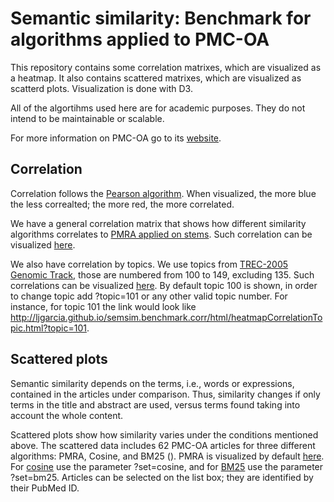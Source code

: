 Semantic similarity: Benchmark for algorithms applied to PMC-OA
=====================

This repository contains some correlation matrixes, which are visualized as a heatmap. It also contains scattered matrixes, which are visualized as scatterd plots. Visualization is done with D3.

All of the algortihms used here are for academic purposes. They do not intend to be maintainable or scalable.

For more information on PMC-OA go to its <a href="http://www.ncbi.nlm.nih.gov/pmc/tools/openftlist/">website</a>.

Correlation
----------

Correlation follows the <a href="http://en.wikipedia.org/wiki/Pearson_product-moment_correlation_coefficient">Pearson algorithm</a>. When visualized, the more blue the less correalted; the more red, the more correlated.

We have a general correlation matrix that shows how different similarity algorithms correlates to <a href="http://www.biomedcentral.com/1471-2105/8/423">PMRA applied on stems</a>. Such correlation can be visualized <a href="http://ljgarcia.github.io/semsim.benchmark.corr/html/heatmapCorrelationAll.html">here</a>.

We also have correlation by topics. We use topics from <a href="http://trec.nist.gov/pubs/trec14/t14_proceedings.html">TREC-2005 Genomic Track</a>, those are numbered from 100 to 149, excluding 135. Such correlations can be visualized <a href="http://ljgarcia.github.io/semsim.benchmark.corr/html/heatmapCorrelationTopic.html">here</a>. By default topic 100 is shown, in order to change topic add ?topic=101 or any other valid topic number. For instance, for topic 101 the link would look like <a href="http://ljgarcia.github.io/semsim.benchmark.corr/html/heatmapCorrelationTopic.html?topic=101">http://ljgarcia.github.io/semsim.benchmark.corr/html/heatmapCorrelationTopic.html?topic=101</a>.

Scattered plots
----------

Semantic similarity depends on the terms, i.e., words or expressions, contained in the articles under comparison. Thus, similarity changes if only terms in the title and abstract are used, versus terms found taking into account the whole content. 

Scattered plots show how similarity varies under the conditions mentioned above. The scattered data includes 62 PMC-OA articles for three different algorithms: PMRA, Cosine, and BM25 (). PMRA is visualized by default <a href="http://ljgarcia.github.io/semsim.benchmark.corr/html/taVsFullContent.html">here</a>. For <a href="http://ljgarcia.github.io/semsim.benchmark.corr/html/taVsFullContent.html?set=cosine">cosine</a> use the parameter ?set=cosine, and for <a href="http://ljgarcia.github.io/semsim.benchmark.corr/html/taVsFullContent.html?set=bm25">BM25</a> use the parameter ?set=bm25. Articles can be selected on the list box; they are identified by their PubMed ID.